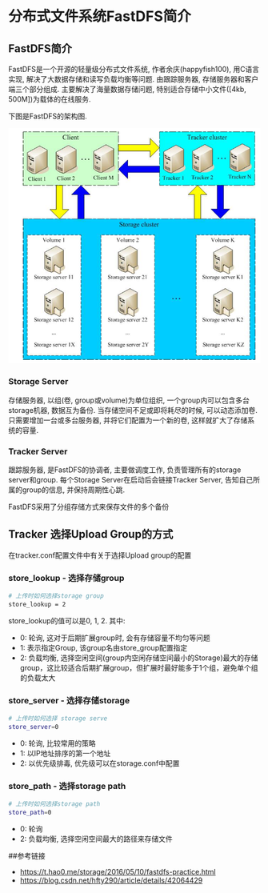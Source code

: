 # 分布式文件系统FastDFS简介

## FastDFS简介

FastDFS是一个开源的轻量级分布式文件系统, 作者余庆(happyfish100), 用C语言实现, 解决了大数据存储和读写负载均衡等问题. 由跟踪服务器, 存储服务器和客户端三个部分组成. 主要解决了海量数据存储问题, 特别适合存储中小文件([4kb, 500M])为载体的在线服务.

下图是FastDFS的架构图.

![fastdfs架构图](images/fastdfs架构图.png)



### Storage Server

存储服务器,  以组(卷, group或volume)为单位组织, 一个group内可以包含多台storage机器, 数据互为备份. 当存储空间不足或即将耗尽的时候, 可以动态添加卷. 只需要增加一台或多台服务器, 并将它们配置为一个新的卷, 这样就扩大了存储系统的容量.

### Tracker Server

跟踪服务器, 是FastDFS的协调者, 主要做调度工作, 负责管理所有的storage server和group. 每个Storage Server在启动后会链接Tracker Server, 告知自己所属的group的信息, 并保持周期性心跳.

FastDFS采用了分组存储方式来保存文件的多个备份

## Tracker 选择Upload Group的方式

在tracker.conf配置文件中有关于选择Upload group的配置

### store_lookup - 选择存储group

``` bash
# 上传时如何选择storage group
store_lookup = 2
```

store_lookup的值可以是0, 1, 2. 其中:

* 0: 轮询,  这对于后期扩展group时, 会有存储容量不均匀等问题
* 1: 表示指定Group, 该group名由store_group配置指定
* 2: 负载均衡, 选择空闲空间(group内空闲存储空间最小的Storage)最大的存储group，这比较适合后期扩展group，但扩展时最好能多于1个组，避免单个组的负载太大

### store_server - 选择存储storage

```bash
# 上传时如何选择 storage serve
store_server=0
```

* 0: 轮询, 比较常用的策略
* 1: 以IP地址排序的第一个地址
* 2: 以优先级排毒, 优先级可以在storage.conf中配置

### store_path - 选择storage path

```bash
# 上传时如何选择storage path
store_path=0
```

* 0: 轮询
* 2: 负载均衡, 选择空闲空间最大的路径来存储文件











##参考链接

* https://t.hao0.me/storage/2016/05/10/fastdfs-practice.html
* https://blog.csdn.net/hfty290/article/details/42064429

